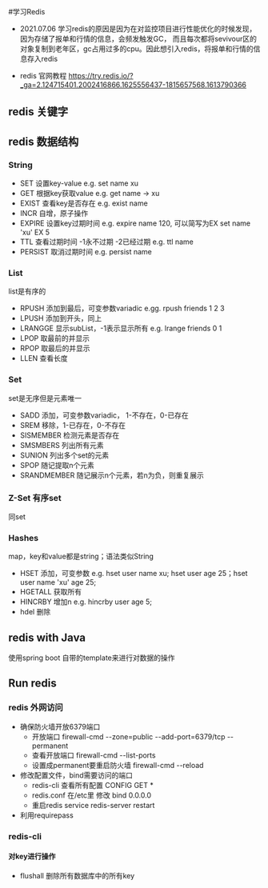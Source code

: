 #学习Redis

- 2021.07.06
学习redis的原因是因为在对监控项目进行性能优化的时候发现，因为存储了报单和行情的信息，会频发触发GC，
而且每次都将sevivour区的对象复制到老年区，gc占用过多的cpu。因此想引入redis，将报单和行情的信息存入redis

- redis 官网教程 
https://try.redis.io/?_ga=2.124715401.2002416866.1625556437-1815657568.1613790366

## redis 关键字


## redis 数据结构
### String
- SET 设置key-value            e.g. set name xu
- GET 根据key获取value                  e.g. get name -> xu
- EXIST 查看key是否存在              e.g. exist name
- INCR 自增，原子操作
- EXPIRE 设置key过期时间       e.g. expire name 120, 可以简写为EX set name 'xu' EX 5
- TTL 查看过期时间 -1永不过期 -2已经过期 e.g. ttl name
- PERSIST 取消过期时间       e.g. persist name
### List
list是有序的
- RPUSH 添加到最后，可变参数variadic       e.gg. rpush friends 1 2 3
- LPUSH 添加到开头，同上
- LRANGGE 显示subList，-1表示显示所有        e.g. lrange friends 0 1
- LPOP 取最前的并显示
- RPOP 取最后的并显示
- LLEN 查看长度
 
### Set
set是无序但是元素唯一
- SADD 添加，可变参数variadic， 1-不存在，0-已存在
- SREM 移除，1-已存在，0-不存在
- SISMEMBER 检测元素是否存在
- SMSMBERS 列出所有元素
- SUNION 列出多个set的元素
- SPOP 随记提取n个元素
- SRANDMEMBER 随记展示n个元素，若n为负，则重复展示

### Z-Set 有序set
同set

### Hashes
map，key和value都是string；语法类似String
- HSET 添加，可变参数       e.g. hset user name xu; hset user age 25；hset user name 'xu' age 25;
- HGETALL 获取所有
- HINCRBY 增加n       e.g. hincrby user age 5;
- hdel 删除

## redis with Java
使用spring boot 自带的template来进行对数据的操作

## Run redis
### redis 外网访问
- 确保防火墙开放6379端口
    - 开放端口 firewall-cmd --zone=public --add-port=6379/tcp --permanent
    - 查看开放端口 firewall-cmd --list-ports
    - 设置成permanent要重启防火墙 firewall-cmd --reload
- 修改配置文件，bind需要访问的端口
    - redis-cli 查看所有配置 CONFIG GET *
    - redis.conf 在/etc里 修改 bind 0.0.0.0
    - 重启redis service redis-server restart
- 利用requirepass

### redis-cli
#### 对key进行操作
- flushall 删除所有数据库中的所有key


